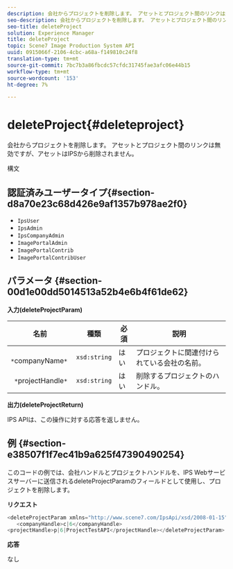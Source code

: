 ```yaml
---
description: 会社からプロジェクトを削除します。 アセットとプロジェクト間のリンクは無効ですが、アセットはIPSから削除されません。
seo-description: 会社からプロジェクトを削除します。 アセットとプロジェクト間のリンクは無効ですが、アセットはIPSから削除されません。
seo-title: deleteProject
solution: Experience Manager
title: deleteProject
topic: Scene7 Image Production System API
uuid: 0915066f-2106-4cbc-a68a-f149810c24f8
translation-type: tm+mt
source-git-commit: 7bc7b3a86fbcdc57cfdc31745fae3afc06e44b15
workflow-type: tm+mt
source-wordcount: '153'
ht-degree: 7%

---
```



# deleteProject{#deleteproject}

会社からプロジェクトを削除します。 アセットとプロジェクト間のリンクは無効ですが、アセットはIPSから削除されません。

構文

## 認証済みユーザータイプ{#section-d8a70e23c68d426e9af1357b978ae2f0}

* `IpsUser`
* `IpsAdmin`
* `IpsCompanyAdmin`
* `ImagePortalAdmin`
* `ImagePortalContrib`
* `ImagePortalContribUser`

## パラメータ {#section-00d1e00dd5014513a52b4e6b4f61de62}

**入力(deleteProjectParam)**

| 名前 | 種類 | 必須 | 説明 |
|---|---|---|---|
| ` *`companyName`*` | `xsd:string` | はい | プロジェクトに関連付けられている会社の名前。 |
| ` *`projectHandle`*` | `xsd:string` | はい | 削除するプロジェクトのハンドル。 |

**出力(deleteProjectReturn)**

IPS APIは、この操作に対する応答を返しません。

## 例 {#section-e38507f1f7ec41b9a625f47390490254}

このコードの例では、会社ハンドルとプロジェクトハンドルを、IPS Webサービスサーバーに送信されるdeleteProjectParamのフィールドとして使用し、プロジェクトを削除します。

**リクエスト**

```java
<deleteProjectParam xmlns="http://www.scene7.com/IpsApi/xsd/2008-01-15">
   <companyHandle>c|6</companyHandle>
<projectHandle>p|6|ProjectTestAPI</projectHandle></deleteProjectParam>
```

**応答**

なし
